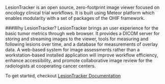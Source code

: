 LesionTracker is an open source, zero-footprint image viewer focused on oncology clinical trial workflows. It is built using Meteor platform which enables modularity with a set of packages of the OHIF framework.  

###Why LesionTracker?
LesionTracker brings an user experience for the basic tumor metrics through web browser. It provides a DICOM server for storing and streaming images to the viewer, tools for measuring and following lesions over time, and a database for measurements of overlay data. A web-based system for image assessments rather than a workstation-based installed application will improve workflow efficiency, enhance accessibility, and promote collaborative image review for the radiologists at cooperating cancer centers. 

To get started, checkout [LesionTracker Documentation](https://github.com/OHIF/Viewers/wiki/LesionTracker)
